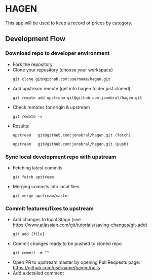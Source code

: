 # HAGEN

This app will be used to keep a record of prices by category.

## Development Flow

### Download repo to developer environment
* Fork the repository
* Clone your repository (choose your workspace)
  <pre><code>git clone git@github.com:username/hagen.git</code></pre>
* Add upstream remote (get into hagen folder just cloned)
  <pre><code>git remote add upstream git@github.com:jonobral/hagen.git</code></pre>
* Check remotes for origin & upstream
  <pre><code>git remote -v</code></pre>
* Results:
  <pre><code>upstream	git@github.com:jonobral/hagen.git (fetch)</code></pre>
  <pre><code>upstream	git@github.com:jonobral/hagen.git (push)</code></pre>

### Sync local development repo with upstream
* Fetching latest commits
  <pre><code>git fetch upstream</code></pre>
* Merging commits into local files
  <pre><code>git merge upstream/master</code></pre>

### Commit features/fixes to upstream
* Add changes to local Stage (see https://www.atlassian.com/git/tutorials/saving-changes/git-add)
  <pre><code>git add {file}</code></pre>
* Commit changes ready to be pushed to cloned repo
  <pre><code>git commit -m "<message>"</code></pre>
* Open PR to upstream master by opening Pull Requests page:
  https://github.com/username/hagen/pulls
* Add a detailed comment
